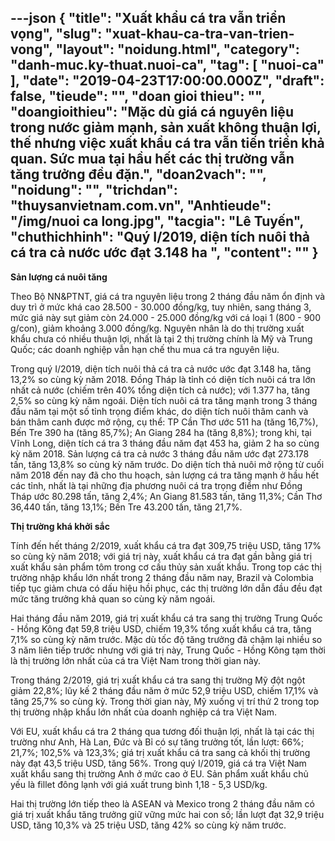 ---json
{
    "title": "Xuất khẩu cá tra vẫn triển vọng",
    "slug": "xuat-khau-ca-tra-van-trien-vong",
    "layout": "noidung.html",
    "category": "danh-muc.ky-thuat.nuoi-ca",
    "tag": [
        "nuoi-ca"
    ],
    "date": "2019-04-23T17:00:00.000Z",
    "draft": false,
    "tieude": "",
    "doan gioi thieu": "",
    "doangioithieu": "Mặc dù giá cá nguyên liệu trong nước giảm mạnh, sản xuất không thuận lợi, thế nhưng việc xuất khẩu cá tra vẫn tiến triển khả quan. Sức mua tại hầu hết các thị trường vẫn tăng trưởng đều đặn.",
    "doan2vach": "",
    "noidung": "",
    "trichdan": "thuysanvietnam.com.vn",
    "Anhtieude": "/img/nuoi ca long.jpg",
    "tacgia": "Lê Tuyến",
    "chuthichhinh": "Quý I/2019, diện tích nuôi thả cá tra cả nước ước đạt 3.148 ha ",
    "__content__": ""
}
---
<p><strong>Sản lượng c&aacute; nu&ocirc;i tăng</strong></p>

<p>Theo Bộ NN&amp;PTNT, gi&aacute; c&aacute; tra nguy&ecirc;n liệu trong 2 th&aacute;ng đầu năm ổn định v&agrave; duy tr&igrave; ở mức kh&aacute; cao 28.500 - 30.000 đồng/kg, tuy nhi&ecirc;n, sang th&aacute;ng 3, mức gi&aacute; n&agrave;y sụt giảm c&ograve;n 24.000 - 25.000 đồng/kg với c&aacute; loại 1 (800 - 900 g/con), giảm khoảng 3.000 đồng/kg. Nguy&ecirc;n nh&acirc;n l&agrave; do thị trường xuất khẩu chưa c&oacute; nhiều thuận lợi, nhất l&agrave; tại 2 thị trường ch&iacute;nh l&agrave; Mỹ v&agrave; Trung Quốc; c&aacute;c doanh nghiệp vẫn hạn chế thu mua c&aacute; tra nguy&ecirc;n liệu.</p>

<p>Trong qu&yacute; I/2019, diện t&iacute;ch nu&ocirc;i thả c&aacute; tra cả nước ước đạt 3.148 ha, tăng 13,2% so c&ugrave;ng kỳ năm 2018. Đồng Th&aacute;p l&agrave; tỉnh c&oacute; diện t&iacute;ch nu&ocirc;i c&aacute; tra lớn nhất cả nước (chiếm tr&ecirc;n 40% tổng diện t&iacute;ch cả nước); với 1.377 ha, tăng 2,5% so c&ugrave;ng kỳ năm ngo&aacute;i. Diện t&iacute;ch nu&ocirc;i c&aacute; tra tăng mạnh trong 3 th&aacute;ng đầu năm tại một số tỉnh trọng điểm kh&aacute;c, do diện t&iacute;ch nu&ocirc;i th&acirc;m canh v&agrave; b&aacute;n th&acirc;m canh được mở rộng, cụ thể: TP Cần Thơ ước 511 ha (tăng 16,7%), Bến Tre 390 ha (tăng 85,7%); An Giang 284 ha (tăng 8,8%); trong khi, tại Vĩnh Long, diện t&iacute;ch c&aacute; tra 3 th&aacute;ng đầu năm đạt 453 ha, giảm 2 ha so c&ugrave;ng kỳ năm 2018. Sản lượng c&aacute; tra cả nước 3 th&aacute;ng đầu năm ước đạt 273.178 tấn, tăng 13,8% so c&ugrave;ng kỳ năm trước. Do diện t&iacute;ch thả nu&ocirc;i mở rộng từ cuối năm 2018 đến nay đ&atilde; cho thu hoạch, sản lượng c&aacute; tra tăng mạnh ở hầu hết c&aacute;c tỉnh, nhất l&agrave; tại những địa phương nu&ocirc;i c&aacute; tra trọng điểm như Đồng Th&aacute;p ước 80.298 tấn, tăng 2,4%; An Giang 81.583 tấn, tăng 11,3%; Cần Thơ 36,440 tấn, tăng 13,1%; Bến Tre 43.200 tấn, tăng 21,7%.</p>

<p><strong>Thị trường kh&aacute; khởi sắc</strong></p>

<p>T&iacute;nh đến hết th&aacute;ng 2/2019, xuất khẩu c&aacute; tra đạt 309,75 triệu USD, tăng 17% so c&ugrave;ng kỳ năm 2018; với gi&aacute; trị n&agrave;y, xuất khẩu c&aacute; tra đạt gần bằng gi&aacute; trị xuất khẩu sản phẩm t&ocirc;m trong cơ cấu thủy sản xuất khẩu. Trong top c&aacute;c thị trường nhập khẩu lớn nhất trong 2 th&aacute;ng đầu năm nay, Brazil v&agrave; Colombia tiếp tục giảm chưa c&oacute; dấu hiệu hồi phục, c&aacute;c thị trường lớn dẫn đầu đều đạt mức tăng trưởng khả quan so c&ugrave;ng kỳ năm ngo&aacute;i.</p>

<p>Hai th&aacute;ng đầu năm 2019, gi&aacute; trị xuất khẩu c&aacute; tra sang thị trường Trung Quốc - Hồng K&ocirc;ng đạt 59,8 triệu USD, chiếm 19,3% tổng xuất khẩu c&aacute; tra, tăng 7,1% so c&ugrave;ng kỳ năm trước. Mặc d&ugrave; tốc độ tăng trưởng đ&atilde; chậm lại nhiều so 3 năm li&ecirc;n tiếp trước nhưng với gi&aacute; trị n&agrave;y, Trung Quốc - Hồng K&ocirc;ng tạm thời l&agrave; thị trường lớn nhất của c&aacute; tra Việt Nam trong thời gian n&agrave;y.</p>

<p>Trong th&aacute;ng 2/2019, gi&aacute; trị xuất khẩu c&aacute; tra sang thị trường Mỹ đột ngột giảm 22,8%; lũy kế 2 th&aacute;ng đầu năm ở mức 52,9 triệu USD, chiếm 17,1% v&agrave; tăng 25,7% so c&ugrave;ng kỳ. Trong thời gian n&agrave;y, Mỹ xuống vị tr&iacute; thứ 2 trong top thị trường nhập khẩu lớn nhất của doanh nghiệp c&aacute; tra Việt Nam.</p>

<p>Với EU, xuất khẩu c&aacute; tra 2 th&aacute;ng qua tương đối thuận lợi, nhất l&agrave; tại c&aacute;c thị trường như Anh, H&agrave; Lan, Đức v&agrave; Bỉ c&oacute; sự tăng trưởng tốt, lần lượt: 66%; 21,7%; 102,5% v&agrave; 123,3%; gi&aacute; trị xuất khẩu c&aacute; tra sang cả khối thị trường n&agrave;y đạt 43,5 triệu USD, tăng 56%. Trong qu&yacute; I/2019, gi&aacute; c&aacute; tra Việt Nam xuất khẩu sang thị trường Anh ở mức cao ở EU. Sản phẩm xuất khẩu chủ yếu l&agrave; fillet đ&ocirc;ng lạnh với gi&aacute; xuất trung b&igrave;nh 1,18 - 5,3 USD/kg.</p>

<p>Hai thị trường lớn tiếp theo l&agrave; ASEAN v&agrave; Mexico trong 2 th&aacute;ng đầu năm c&oacute; gi&aacute; trị xuất khẩu tăng trưởng giữ vững mức hai con số; lần lượt đạt 32,9 triệu USD, tăng 10,3% v&agrave; 25 triệu USD, tăng 42% so c&ugrave;ng kỳ năm trước.</p>
